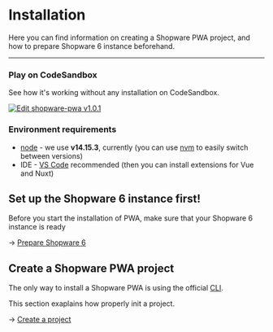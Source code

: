 # Installation

Here you can find information on creating a Shopware PWA project, and how to prepare Shopware 6 instance beforehand.

---

### Play on CodeSandbox

See how it's working without any installation on CodeSandbox.

[![Edit shopware-pwa v1.0.1](https://codesandbox.io/static/img/play-codesandbox.svg)](https://codesandbox.io/s/sleepy-shannon-rnv8l?file=/README.md)

### Environment requirements

- [node](https://nodejs.org/) - we use **v14.15.3**, currently (you can use [nvm](https://github.com/nvm-sh/nvm) to easily switch between versions)
- IDE - [VS Code](https://code.visualstudio.com/) recommended (then you can install extensions for Vue and Nuxt)

## Set up the Shopware 6 instance first!

Before you start the installation of PWA, make sure that your Shopware 6 instance is ready

→ [Prepare Shopware 6](./prepare-shopware.html)

## Create a Shopware PWA project

The only way to install a Shopware PWA is using the official [CLI](https://www.npmjs.com/package/@shopware-pwa/cli).

This section exaplains how properly init a project.

→ [Create a project](./create-project.html)
